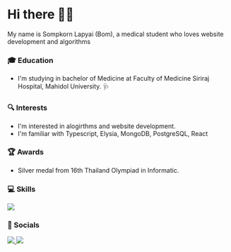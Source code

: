 # Hi there 👋🏻

My name is Sompkorn Lapyai (Bom), a medical student who loves website development and algorithms

### 🎓 Education

- I'm studying in bachelor of Medicine at Faculty of Medicine Siriraj Hospital, Mahidol University. 🩺

### 🔍 Interests

- I'm interested in alogirthms and website development.
- I'm familiar with Typescript, Elysia, MongoDB, PostgreSQL, React

### 🏆 Awards

- Silver medal from 16th Thailand Olympiad in Informatic.

### 💻 Skills

<p align="left">
  <img src="https://skillicons.dev/icons?i=c,cpp,js,ts,nodejs,express,bun,elysia,mongodb,postgresql,vite,react,vscode&perline=5" />
</p>

### 📱 Socials

<p align="left">
    <a href="https://github.com/sompakorn-lap" target="_blank">
        <img src="https://skillicons.dev/icons?i=github" />
    </a>
    <a href="https://www.instagram.com/___bom.s" target="_blank">
        <img src="https://skillicons.dev/icons?i=instagram" />
    </a>
</p>